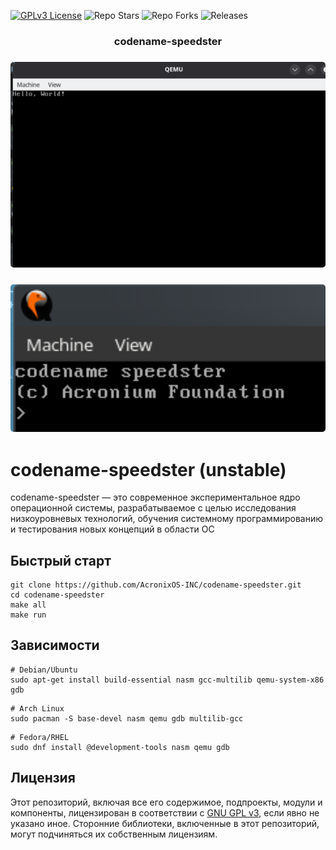 [![GPLv3 License](https://img.shields.io/badge/License-GPL%20v3-yellow.svg)](https://opensource.org/licenses/)
![Repo Stars](https://img.shields.io/github/stars/AcronixOS-Inc/codename-speedster)
![Repo Forks](https://img.shields.io/github/forks/AcronixOS-Inc/codename-speedster)
![Releases](https://img.shields.io/github/v/release/AcronixOS-Inc/codename-speedster)


<h3 align="center">codename-speedster</h3>

<h3 align="center">
  <img width="800" style="border-radius:5px;" alt="screenshot" src="screenshots/image.png">
</h3>
<h3 align="center">
  <img width="800" style="border-radius:5px;" alt="screenshot" src="screenshots/unstable.png">
</h3>

# codename-speedster (unstable)

codename-speedster — это современное экспериментальное ядро операционной системы, разрабатываемое с целью исследования низкоуровневых технологий, обучения системному программированию и тестирования новых концепций в области ОС
## Быстрый старт

```
git clone https://github.com/AcronixOS-INC/codename-speedster.git
cd codename-speedster
make all
make run
```
## Зависимости

```
# Debian/Ubuntu
sudo apt-get install build-essential nasm gcc-multilib qemu-system-x86 gdb
```

```
# Arch Linux
sudo pacman -S base-devel nasm qemu gdb multilib-gcc
```

```
# Fedora/RHEL
sudo dnf install @development-tools nasm qemu gdb
```
## Лицензия

Этот репозиторий, включая все его содержимое, подпроекты, модули и компоненты, лицензирован в соответствии с [GNU GPL v3](https://www.gnu.org/licenses/gpl-3.0.txt), если явно не указано иное. Сторонние библиотеки, включенные в этот репозиторий, могут подчиняться их собственным лицензиям.